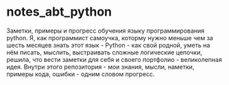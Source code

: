 # notes_abt_python
Заметки, примеры и прогресс обучения языку программирования python.
Я, как программист самоучка, которму нужно меньше чем за шесть месяцев знать этот язык - Python - как свой родной, уметь на нём писать, мыслить, выстраивать сложные логические цепочки, решила, что вести заметки для себя и своего портфолио - великолепная идея.
Внутри этого репозитория - мои знания, мысли, наметки, примеры кода, ошибки  - одним словом прогресс. 
